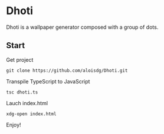 # Dhoti

Dhoti is a wallpaper generator composed with a group of dots.

## Start

Get project

    git clone https://github.com/aloisdg/Dhoti.git

Transpile TypeScript to JavaScript

	tsc dhoti.ts

Lauch index.html

	xdg-open index.html

Enjoy!